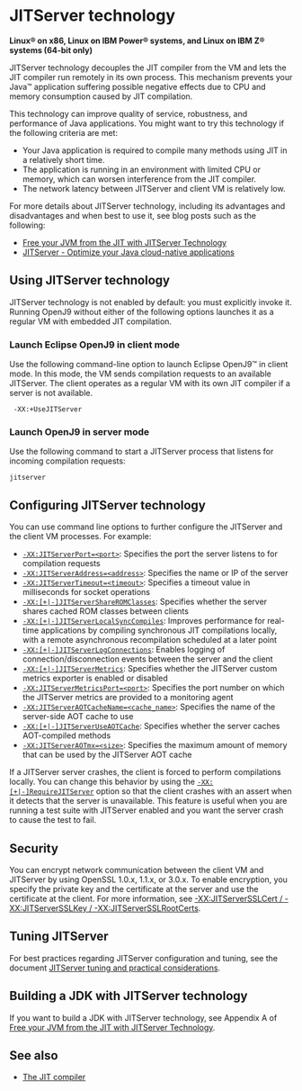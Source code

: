 <!--
* Copyright (c) 2017, 2022 IBM Corp. and others
*
* This program and the accompanying materials are made
* available under the terms of the Eclipse Public License 2.0
* which accompanies this distribution and is available at
* https://www.eclipse.org/legal/epl-2.0/ or the Apache
* License, Version 2.0 which accompanies this distribution and
* is available at https://www.apache.org/licenses/LICENSE-2.0.
*
* This Source Code may also be made available under the
* following Secondary Licenses when the conditions for such
* availability set forth in the Eclipse Public License, v. 2.0
* are satisfied: GNU General Public License, version 2 with
* the GNU Classpath Exception [1] and GNU General Public
* License, version 2 with the OpenJDK Assembly Exception [2].
*
* [1] https://www.gnu.org/software/classpath/license.html
* [2] http://openjdk.java.net/legal/assembly-exception.html
*
* SPDX-License-Identifier: EPL-2.0 OR Apache-2.0 OR GPL-2.0 WITH
* Classpath-exception-2.0 OR LicenseRef-GPL-2.0 WITH Assembly-exception
-->

# JITServer technology

**Linux&reg; on x86, Linux on IBM Power&reg; systems, and Linux on IBM Z&reg; systems (64-bit only)**

JITServer technology decouples the JIT compiler from the VM and lets the JIT compiler run remotely in its own process. This mechanism prevents your Java&trade; application suffering possible negative effects due to CPU and memory consumption caused by JIT compilation.

This technology can improve quality of service, robustness, and performance of Java applications. You might want to try this technology if the following criteria are met:

- Your Java application is required to compile many methods using JIT in a relatively short time.
- The application is running in an environment with limited CPU or memory, which can worsen interference from the JIT compiler.
- The network latency between JITServer and client VM is relatively low.

For more details about JITServer technology, including its advantages and disadvantages and when best to use it, see blog posts such as the following:

- [Free your JVM from the JIT with JITServer Technology](https://blog.openj9.org/2020/01/09/free-your-jvm-from-the-jit-with-jitserver-technology/)
- [JITServer - Optimize your Java cloud-native applications](https://developer.ibm.com/articles/jitserver-optimize-your-java-cloud-native-applications/)

## Using JITServer technology

JITServer technology is not enabled by default: you must explicitly invoke it. Running OpenJ9 without either of the following options launches it as a regular VM with embedded JIT compilation.

### Launch Eclipse OpenJ9 in client mode

Use the following command-line option to launch Eclipse OpenJ9&trade; in client mode. In this mode, the VM sends compilation requests to an available JITServer. The client operates as a regular VM with its own JIT compiler if a server is not available.

     -XX:+UseJITServer

### Launch OpenJ9 in server mode

Use the following command to start a JITServer process that listens for incoming compilation requests:

    jitserver

## Configuring JITServer technology

You can use command line options to further configure the JITServer and the client VM processes. For example:

- [`-XX:JITServerPort=<port>`](xxjitserverport.md): Specifies the port the server listens to for compilation requests
- [`-XX:JITServerAddress=<address>`](xxjitserveraddress.md): Specifies the name or IP of the server
- [`-XX:JITServerTimeout=<timeout>`](xxjitservertimeout.md): Specifies a timeout value in milliseconds for socket operations
- [`-XX:[+|-]JITServerShareROMClasses`](xxjitservershareromclasses.md): Specifies whether the server shares cached ROM classes between clients
- [`-XX:[+|-]JITServerLocalSyncCompiles`](xxjitserverlocalsynccompiles.md): Improves performance for real-time applications by compiling synchronous JIT compilations locally, with a remote asynchronous recompilation scheduled at a later point
- [`-XX:[+|-]JITServerLogConnections`](xxjitserverlogconnections.md): Enables logging of connection/disconnection events between the server and the client
- [`-XX:[+|-]JITServerMetrics`](xxjitservermetrics.md): Specifies whether the JITServer custom metrics exporter is enabled or disabled
- [`-XX:JITServerMetricsPort=<port>`](xxjitservermetricsport.md): Specifies the port number on which the JITServer metrics are provided to a monitoring agent
- [`-XX:JITServerAOTCacheName=<cache_name>`](xxjitserveraotcachename.md): Specifies the name of the server-side AOT cache to use
- [`-XX:[+|-]JITServerUseAOTCache`](xxjitserveruseaotcache.md): Specifies whether the server caches AOT-compiled methods
- [`-XX:JITServerAOTmx=<size>`](xxjitserveraotmx.md): Specifies the maximum amount of memory that can be used by the JITServer AOT cache

If a JITServer server crashes, the client is forced to perform compilations locally. You can change this behavior by using the [`-XX:[+|-]RequireJITServer`](xxrequirejitserver.md) option so that the client crashes with an assert when it detects that the server is unavailable. This feature is useful when you are running a test suite with JITServer enabled and you want the server crash to cause the test to fail.

## Security

You can encrypt network communication between the client VM and JITServer by using OpenSSL 1.0.x, 1.1.x, or 3.0.x. To enable encryption, you specify the private key and the certificate at the server and use the certificate at the client. For more information, see [-XX:JITServerSSLCert / -XX:JITServerSSLKey / -XX:JITServerSSLRootCerts](xxjitserversslcert.md).

## Tuning JITServer

For best practices regarding JITServer configuration and tuning, see the document [JITServer tuning and practical considerations](jitserver_tuning.md).

## Building a JDK with JITServer technology

If you want to build a JDK with JITServer technology, see Appendix A of [Free your JVM from the JIT with JITServer Technology](https://blog.openj9.org/2020/01/09/free-your-jvm-from-the-jit-with-jitserver-technology/).

## See also

- [The JIT compiler](jit.md)



<!-- ==== END OF TOPIC ==== jitserver.md ==== -->
